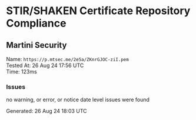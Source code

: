 # STIR/SHAKEN Certificate Repository Compliance

## Martini Security

Name: `https://p.mtsec.me/2e5a/ZKnrGJOC-ziI.pem`\
Tested At: 26 Aug 24 17:56 UTC\
Time: 123ms

### Issues

no warning, or error, or notice date level issues were found

Generated: 26 Aug 24 18:03 UTC